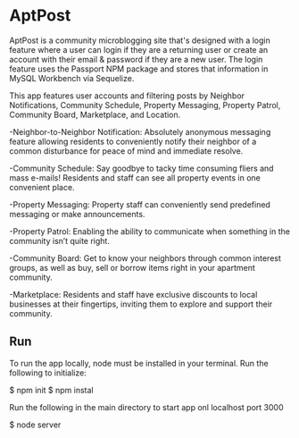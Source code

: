 # AptPost

AptPost is a community microblogging site that's designed with a login feature where a user can login if they are a returning user or create an account with their email & password if they are a new user. The login feature uses the Passport NPM package and stores that information in MySQL Workbench via Sequelize.


This app features user accounts and filtering posts by Neighbor Notifications, Community Schedule, Property Messaging, Property Patrol, Community Board, Marketplace, and Location.


-Neighbor-to-Neighbor Notification: Absolutely anonymous messaging feature allowing residents to conveniently notify their neighbor of a common disturbance for peace of mind and immediate resolve.

-Community Schedule: Say goodbye to tacky time consuming fliers and mass e-mails! Residents and staff can see all property events in one convenient place. 

-Property Messaging: Property staff can conveniently send predefined messaging or make announcements.

-Property Patrol: Enabling the ability to communicate when something in the community isn’t quite right.

-Community Board: Get to know your neighbors through common interest groups, as well as buy, sell or borrow items right in your apartment community.

-Marketplace: Residents and staff have exclusive discounts to local businesses at their fingertips, inviting them to explore and support their community.


## Run

To run the app locally, node must be installed in your terminal. Run the following to initialize:

$ npm init
$ npm instal

Run the following in the main directory to start app onl localhost port 3000

$ node server




